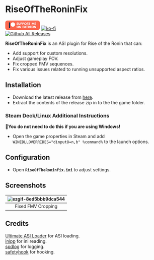 # RiseOfTheRoninFix
[![Patreon-Button](https://github.com/Lyall/RiseOfTheRoninFix/blob/main/.github/Patreon-Button.png?raw=true)](https://www.patreon.com/Wintermance) 
[![ko-fi](https://ko-fi.com/img/githubbutton_sm.svg)](https://ko-fi.com/W7W01UAI9)<br />
[![Github All Releases](https://img.shields.io/github/downloads/Lyall/RiseOfTheRoninFix/total.svg)](https://github.com/Lyall/RiseOfTheRoninFix/releases)

**RiseOfTheRoninFix** is an ASI plugin for Rise of the Ronin that can:
- Add support for custom resolutions.
- Adjust gameplay FOV.
- Fix cropped FMV sequences.
- Fix various issues related to running unsupported aspect ratios.

## Installation  
- Download the latest release from [here](https://github.com/Lyall/RiseOfTheRoninFix/releases). 
- Extract the contents of the release zip in to the the game folder.  

### Steam Deck/Linux Additional Instructions
🚩**You do not need to do this if you are using Windows!**  
- Open the game properties in Steam and add `WINEDLLOVERRIDES="dinput8=n,b" %command%` to the launch options.  

## Configuration
- Open **`RiseOfTheRoninFix.ini`** to adjust settings.

## Screenshots
| ![ezgif-8ed5bbb9dca544](https://github.com/user-attachments/assets/99083863-1ea5-4cd8-92fd-102a604f37b1) |
|:--:|
| Fixed FMV Cropping |

## Credits
[Ultimate ASI Loader](https://github.com/ThirteenAG/Ultimate-ASI-Loader) for ASI loading. <br />
[inipp](https://github.com/mcmtroffaes/inipp) for ini reading. <br />
[spdlog](https://github.com/gabime/spdlog) for logging. <br />
[safetyhook](https://github.com/cursey/safetyhook) for hooking.
